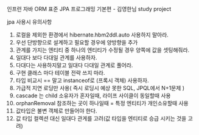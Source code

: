 인프런 
자바 ORM 표준 JPA 프로그래밍 기본편 - 김영한님 study project

jpa 사용시 유의사항

1. 로컬을 제외한 환경에서 hibernate.hbm2ddl.auto 사용하지 말아라.
2. 우선 단방향으로 설계하고 필요할 경우에 양방향을 추가
3. 관계를 가지는 엔티티 중 하나의 엔티티가 수정될 경우 양쪽에 값을 셋팅해줘라.
4. 일대다 보다 다대일 관계를 사용하자.
5. 다대다는 사용하지말고 일대다 다대일 관계로 풀어라.
6. 구현 클래스 마다 테이블 전략 쓰지 마라.
7. 타입 비교시 == 말고 instanceof로 (프록시 객체) 사용하자.
8. 가급적 지연 로딩만 사용( 즉시 로딩시 예상 못한 SQL, JPQL에서 N+1문제 )
9. cascade 는 child 소유자가 혼자일때, 라이프 사이클이 동일할때 사용
10. orphanRemoval 참조하는 곳이 하나일때 = 특정 엔티티가 개인소유할때 사용
11. 값타입은 불변 객체로 만들어야 한다.
12. 값 타입 컬렉션 대신 일대다 관게를 고려(값 타입을 엔티티로 승급 시키는 것을 고려)